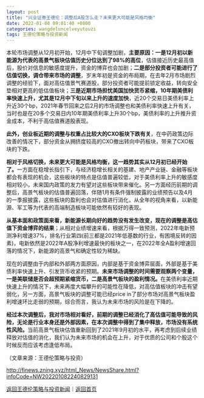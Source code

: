 ```yaml
---
layout: post
title: "兴业证券王德伦：调整后A股怎么走？未来更大可能是风格均衡"
date: 2022-01-08 09:01:40 +0800
categories: wangdeluncelveyutouzi
tags: 王德伦策略与投资新闻
---
```

<p>本轮市场调整从12月初开始，12月中下旬调整加剧，<strong>主要原因：一是</strong><strong>12月初以新能源为代表的高景气板块估值历史分位达到了98%的高位</strong>，估值接近历史最高值后，股价对信息的敏感度提升，资金的博弈也会加剧；<strong>二是部分投资者可能进行了估值切换，调仓带来市场的调整</strong>，岁末年初是资金的布局期，在去年2月市场剧烈调整的经验下，面对高估值景气赛道股，部分投资者可能提前锁定收益，转向安全垫相对更高的低估值板块；<strong>三是近期市场担忧美国加快货币紧缩，10年期美债利率快速上升，尤其是12月中下旬以来上升的速度加快</strong>，近20个交易日美债利率上升近30个bp，2021年春节回来之后2月的市场调整也和美债利率快速上升有关，当时也是在20多个交易日内10年期美债利率上升30个bp，美债利率的上升推升资金成本，不利于高估值赛道股表现。</p><p><strong>此外，创业板近期的调整与权重占比较大的CXO板块下跌有关</strong>，在中药政策边际改善的情况下，部分资金从拥挤度较高的CXO撤出转向中药板块，带来了CXO板块的下跌。</p><p><strong>相对于风格切换，未来更大可能是风格均衡，这一趋势其实从12月初已经开始了。</strong>一方面在稳增长指引下，与经济稳增长相关的基建、地产产业链、金融等板块都会有表现的机会，这些板块的特点是估值普遍较低，对于美债利率上升的敏感度相对较小，未来国内政策的发力有望对这些板块带来催化。另一方面经历前期的调整后，高景气板块的估值普遍回落，伴随1月有条件强制披露的业绩预告以及4月的一季报披露，这些板块的盈利也会对估值进行消化，从全年的视角来看，以新能源、军工等为代表的高端制造板块可能依然有较好的表现。</p><p><strong>从基本面和政策面来看，新能源长期向好的趋势没有发生改变，现在的调整是高估值下资金博弈的结果</strong>；从相对业绩增速来看，根据万得一致预测，2022年电新预测净利增速37%，排名行业第四(前三都是2021年低基数的行业，有困境反转的因素)，电新依然是2022年A股净利增速最快的板块之一，在2022年全A盈利增速回落的情况下，新能源的高景气和确定性较为稀缺。</p><p>现在的调整由于内部和外部两方面原因，内部是基于资金博弈层面，外部是基于美债利率快速上升、引发货币收紧的预期。<strong>未来市场调整的时间需要观察两个变量，一是美联储是否会超预期紧缩货币，二是高景气板块的盈利情况。</strong>在美债利率近期快速上升的情况下，未来再度大幅攀升的可能性在降低，对高估值板块的冲击有望弱化，另一方面，高景气板块的调整可能已经price in了部分市场对高景气板块盈利增速环比走弱的预期，综合而言，我认为未来市场的风险是在下降的。</p><p><strong>经过本次调整后，我对市场相对看好，前期的调整已经消化了高估值可能导致的风险，无论是行业本身还是外部因素，在本次调整中得到了集中释放，市场没有系统性风险。</strong>当前高景气板块估值重新回到了2021年9月初的水平，再考虑到后续业绩释放对估值的消化，我们认为未来市场的机会在上升，对于优质的公司和个股这个时候反而应该考虑逢低布局。</p><p class="em_media">（文章来源：王德伦策略与投资）</p>

<http://finews.zning.xyz/html_News/NewsShare.html?infoCode=NW202201082240829131>

[返回王德伦策略与投资新闻](//finews.withounder.com/category/wangdeluncelveyutouzi.html)｜[返回首页](//finews.withounder.com/)